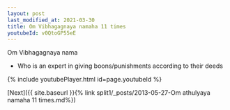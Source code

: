 ```yaml
---
layout: post
last_modified_at: 2021-03-30
title: Om Vibhagagnaya namaha 11 times
youtubeId: v0QtoGP55eE
---
```

 
 
Om Vibhagagnaya nama 
 
 -  Who is an expert in giving boons/punishments according to their deeds 
 
  
 
  
 
 
 
 
 
 


{% include youtubePlayer.html id=page.youtubeId %}
 
[Next]({{ site.baseurl }}{% link  split1/_posts/2013-05-27-Om athulyaya namaha 11 times.md%})
 
